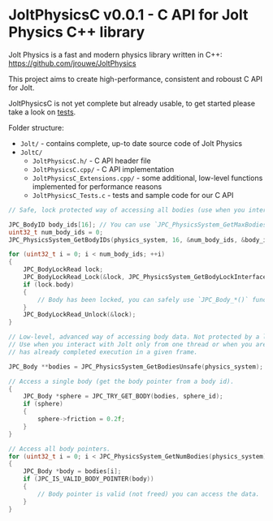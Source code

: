# JoltPhysicsC v0.0.1 - C API for Jolt Physics C++ library

Jolt Physics is a fast and modern physics library written in C++: https://github.com/jrouwe/JoltPhysics

This project aims to create high-performance, consistent and roboust C API for Jolt.

JoltPhysicsC is not yet complete but already usable, to get started please take a look on [tests](https://github.com/michal-z/zig-gamedev/blob/main/libs/zphysics/libs/JoltC/JoltPhysicsC_Tests.c).

Folder structure:

* `Jolt/` - contains complete, up-to date source code of Jolt Physics
* `JoltC/`
    * `JoltPhysicsC.h/` - C API header file
    * `JoltPhysicsC.cpp/` - C API implementation
    * `JoltPhysicsC_Extensions.cpp/` - some additional, low-level functions implemented for performance reasons
    * `JoltPhysicsC_Tests.c` - tests and sample code for our C API

```c
// Safe, lock protected way of accessing all bodies (use when you interact with Jolt from multiple threads)

JPC_BodyID body_ids[16]; // You can use `JPC_PhysicsSystem_GetMaxBodies()` to pre-allocate storage
uint32_t num_body_ids = 0;
JPC_PhysicsSystem_GetBodyIDs(physics_system, 16, &num_body_ids, &body_ids[0]);

for (uint32_t i = 0; i < num_body_ids; ++i)
{
    JPC_BodyLockRead lock;
    JPC_BodyLockRead_Lock(&lock, JPC_PhysicsSystem_GetBodyLockInterface(physics_system), body_ids[i]);
    if (lock.body)
    {
        // Body has been locked, you can safely use `JPC_Body_*()` functions.
    }
    JPC_BodyLockRead_Unlock(&lock);
}
```
```c
// Low-level, advanced way of accessing body data. Not protected by a lock, no function calls overhead.
// Use when you interact with Jolt only from one thread or when you are sure that `JPC_PhysicsSystem_Update()`
// has already completed execution in a given frame.

JPC_Body **bodies = JPC_PhysicsSystem_GetBodiesUnsafe(physics_system);

// Access a single body (get the body pointer from a body id).
{
    JPC_Body *sphere = JPC_TRY_GET_BODY(bodies, sphere_id);
    if (sphere)
    {
        sphere->friction = 0.2f;
    }
}

// Access all body pointers.
for (uint32_t i = 0; i < JPC_PhysicsSystem_GetNumBodies(physics_system); ++i)
{
    JPC_Body *body = bodies[i];
    if (JPC_IS_VALID_BODY_POINTER(body))
    {
        // Body pointer is valid (not freed) you can access the data.
    }
}
```
